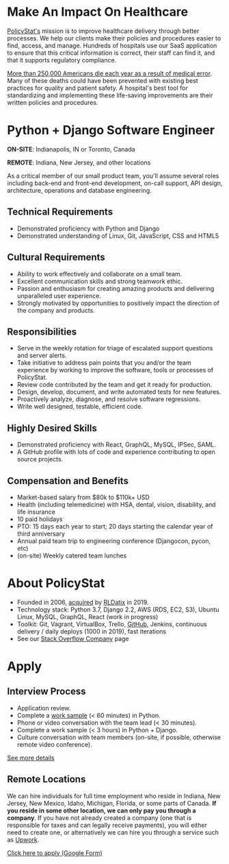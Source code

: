 # Make An Impact On Healthcare

[PolicyStat's](https://rldatix.com/en-us/products/policy-management) mission is to improve healthcare delivery through better processes. We help our clients make their policies and procedures easier to find, access, and manage. Hundreds of hospitals use our SaaS application to ensure that this critical information is correct, their staff can find it, and that it supports regulatory compliance.

[More than 250,000 Americans die each year as a result of medical error](https://hub.jhu.edu/2016/05/03/medical-errors-third-leading-cause-of-death/). Many of these deaths could have been prevented with existing best practices for quality and patient safety. A hospital's best tool for standardizing and implementing these life-saving improvements are their written policies and procedures.

# Python + Django Software Engineer

**ON-SITE**: Indianapolis, IN or Toronto, Canada

**REMOTE**: Indiana, New Jersey, and other locations

As a critical member of our small product team, you'll assume several roles including back-end and front-end development, on-call support, API design, architecture, operations and database engineering.

## Technical Requirements

- Demonstrated proficiency with Python and Django
- Demonstrated understanding of Linux, Git, JavaScript, CSS and HTML5

## Cultural Requirements

- Ability to work effectively and collaborate on a small team.
- Excellent communication skills and strong teamwork ethic.
- Passion and enthusiasm for creating amazing products and delivering unparalleled user experience.
- Strongly motivated by opportunities to positively impact the direction of the company and products.

## Responsibilities

- Serve in the weekly rotation for triage of escalated support questions and server alerts.
- Take initiative to address pain points that you and/or the team experience by working to improve the software, tools or processes of PolicyStat.
- Review code contributed by the team and get it ready for production.
- Design, develop, document, and write automated tests for new features.
- Proactively analyze, diagnose, and resolve software regressions.
- Write well designed, testable, efficient code.

## Highly Desired Skills

- Demonstrated proficiency with React, GraphQL, MySQL, IPSec, SAML.
- A GitHub profile with lots of code and experience contributing to open source projects.

## Compensation and Benefits

- Market-based salary from $80k to $110k+ USD
- Health (including telemedicine) with HSA, dental, vision, disability, and life insurance
- 10 paid holidays
- PTO: 15 days each year to start; 20 days starting the calendar year of third anniversary
- Annual paid team trip to engineering conference (Djangocon, pycon, etc)
- (on-site) Weekly catered team lunches

# About PolicyStat

- Founded in 2006, [acquired](https://www.prnewswire.com/news-releases/rldatix-to-acquire-icontracts-300848612.html) by [RLDatix](https://www.rldatix.com) in 2019.
- Technology stack: Python 3.7, Django 2.2, AWS (RDS, EC2, S3), Ubuntu Linux, MySQL, GraphQL, React (work in progress)
- Toolkit: Git, Vagrant, VirtualBox, Trello, [GitHub](https://github.com/PolicyStat), Jenkins, continuous delivery / daily deploys (1000 in 2019), fast iterations
- See our [Stack Overflow Company](https://stackoverflow.com/jobs/companies/policystat) page

# Apply

## Interview Process

- Application review.
- Complete a [work sample](https://medium.com/policystat-product-development/why-all-jobs-interviews-should-include-doing-real-work-34b54d393939) (< 60 minutes) in Python.
- Phone or video conversation with the team lead (< 30 minutes).
- Complete a work sample (< 3 hours) in Python + Django.
- Culture conversation with team members (on-site, if possible, otherwise remote video conference).

[See more details](../interview_process.md)

## Remote Locations

We can hire individuals for full time employment who reside in
Indiana, New Jersey, New Mexico, Idaho, Michigan, Florida, or some parts of Canada.
**If you reside in some other location, we can only pay you through a
company**.
If you have not already created a company
(one that is responsible for taxes and can legally receive payments),
you will either need to create one,
  or alternatively we can hire you through a service such as
[Upwork](https://upwork.com).

[Click here to apply (Google Form)](http://bit.ly/pstat-jobs-python-django-engineer-2020-apply)
